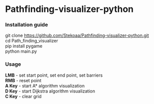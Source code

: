# Pathfinding-visualizer-python




### **Installation guide**
git clone https://github.com/Stekoaa/Pathfinding-visualizer-python.git \
cd Path_finding_visualizer\
pip install pygame\
python main.py 

### **Usage** 
**LMB** - set start point, set end point, set barriers\
**RMB** - reset point\
**A Key** - start A* algorithm visualization\
**D Key** - start Dijkstra algorithm visualization\
**C Key** - clear grid


